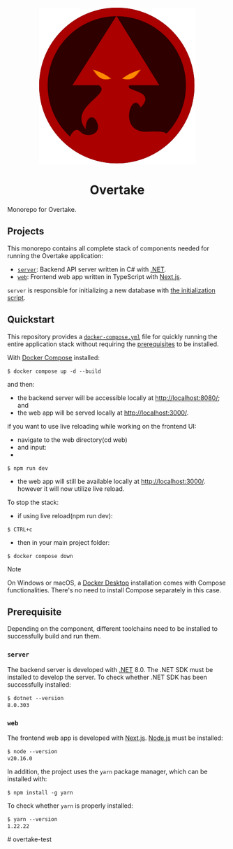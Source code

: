 <p align="center">
  <img src="./images/logo.svg" alt="Logo"/>
  <h1 align="center">Overtake</h1>
</p>

Monorepo for Overtake.

## Projects

This monorepo contains all complete stack of components needed for running the Overtake application:

- [`server`](./server): Backend API server written in C# with [.NET](https://dotnet.microsoft.com/).
- [`web`](./web): Frontend web app written in TypeScript with [Next.js](https://nextjs.org/).

`server` is responsible for initializing a new database with [the initialization script](./server/Resources/Initialize.sql).

## Quickstart

This repository provides a [`docker-compose.yml`](./docker-compose.yml) file for quickly running the entire application stack without requiring the [prerequisites](#prerequisite) to be installed.

With [Docker Compose](https://docs.docker.com/compose/) installed:

```console
$ docker compose up -d --build
```

and then:

- the backend server will be accessible locally at [http://localhost:8080/](http://localhost:8080/); and
- the web app will be served locally at [http://localhost:3000/](http://localhost:3000/).

if you want to use live reloading while working on the frontend UI:

- navigate to the web directory(cd web)
- and input:
- 
```console
$ npm run dev
```

- the web app will still be available locally at [http://localhost:3000/](http://localhost:3000/). however it will now utilize live reload.

To stop the stack:

- if using live reload(npm run dev):

```console
$ CTRL+c
```

- then in your main project folder:

```console
$ docker compose down
```

> [!NOTE]
>
> On Windows or macOS, a [Docker Desktop](https://docs.docker.com/desktop/) installation comes with Compose functionalities. There's no need to install Compose separately in this case.

## Prerequisite

Depending on the component, different toolchains need to be installed to successfully build and run them.

### `server`

The backend server is developed with [.NET](https://dotnet.microsoft.com/) 8.0. The .NET SDK must be installed to develop the server. To check whether .NET SDK has been successfully installed:

```console
$ dotnet --version
8.0.303
```

### `web`

The frontend web app is developed with [Next.js](https://nextjs.org/). [Node.js](https://nodejs.org/) must be installed:

```console
$ node --version
v20.16.0
```

In addition, the project uses the `yarn` package manager, which can be installed with:

```console
$ npm install -g yarn
```

To check whether `yarn` is properly installed:

```console
$ yarn --version
1.22.22
```
#   o v e r t a k e - t e s t 
 
 